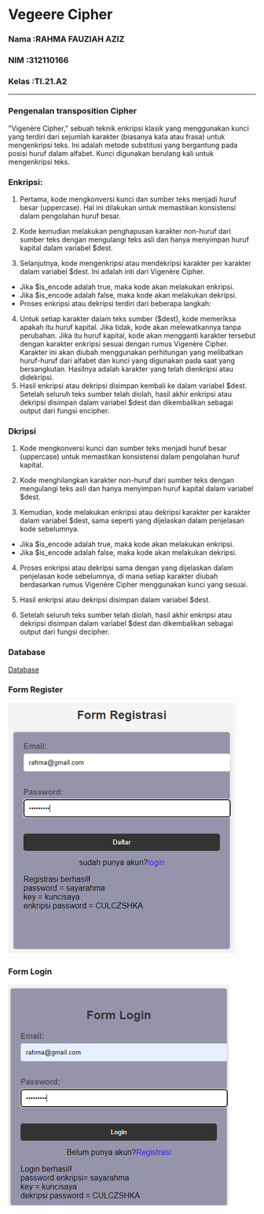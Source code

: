 # Vegeere Cipher



### Nama    :RAHMA FAUZIAH AZIZ
### NIM     :312110166
### Kelas   :TI.21.A2
---

### Pengenalan transposition Cipher

"Vigenère Cipher," sebuah teknik enkripsi klasik yang menggunakan kunci yang terdiri dari sejumlah karakter (biasanya kata atau frasa) untuk mengenkripsi teks. Ini adalah metode substitusi yang bergantung pada posisi huruf dalam alfabet. Kunci digunakan berulang kali untuk mengenkripsi teks.

### Enkripsi:

1. Pertama, kode mengkonversi kunci dan sumber teks menjadi huruf besar (uppercase). Hal ini dilakukan untuk memastikan konsistensi dalam pengolahan huruf besar.

2. Kode kemudian melakukan penghapusan karakter non-huruf dari sumber teks dengan mengulangi teks asli dan hanya menyimpan huruf kapital dalam variabel $dest.

3. Selanjutnya, kode mengenkripsi atau mendekripsi karakter per karakter dalam variabel $dest. Ini adalah inti dari Vigenère Cipher.

- Jika $is_encode adalah true, maka kode akan melakukan enkripsi.
- Jika $is_encode adalah false, maka kode akan melakukan dekripsi.
- Proses enkripsi atau dekripsi terdiri dari beberapa langkah:

4. Untuk setiap karakter dalam teks sumber ($dest), kode memeriksa apakah itu huruf kapital. Jika tidak, kode akan melewatkannya tanpa perubahan.
Jika itu huruf kapital, kode akan mengganti karakter tersebut dengan karakter enkripsi sesuai dengan rumus Vigenère Cipher. Karakter ini akan diubah menggunakan perhitungan yang melibatkan huruf-huruf dari alfabet dan kunci yang digunakan pada saat yang bersangkutan. Hasilnya adalah karakter yang telah dienkripsi atau didekripsi.
5. Hasil enkripsi atau dekripsi disimpan kembali ke dalam variabel $dest.
Setelah seluruh teks sumber telah diolah, hasil akhir enkripsi atau dekripsi disimpan dalam variabel $dest dan dikembalikan sebagai output dari fungsi encipher.

### Dkripsi

1. Kode mengkonversi kunci dan sumber teks menjadi huruf besar (uppercase) untuk memastikan konsistensi dalam pengolahan huruf kapital.

2. Kode menghilangkan karakter non-huruf dari sumber teks dengan mengulangi teks asli dan hanya menyimpan huruf kapital dalam variabel $dest.

3. Kemudian, kode melakukan enkripsi atau dekripsi karakter per karakter dalam variabel $dest, sama seperti yang dijelaskan dalam penjelasan kode sebelumnya.

- Jika $is_encode adalah true, maka kode akan melakukan enkripsi.
- Jika $is_encode adalah false, maka kode akan melakukan dekripsi.
4. Proses enkripsi atau dekripsi sama dengan yang dijelaskan dalam penjelasan kode sebelumnya, di mana setiap karakter diubah berdasarkan rumus Vigenère Cipher menggunakan kunci yang sesuai.

5. Hasil enkripsi atau dekripsi disimpan dalam variabel $dest.

6. Setelah seluruh teks sumber telah diolah, hasil akhir enkripsi atau dekripsi disimpan dalam variabel $dest dan dikembalikan sebagai output dari fungsi decipher.
### Database

[Database](login_enkrip.sql)


### Form Register

![alt text](img/regis.png)

### Form Login

![alt text](img/login.png)
